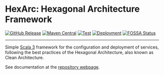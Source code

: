 # HexArc: Hexagonal Architecture Framework

[![GitHub Release](https://img.shields.io/github/v/tag/ldss-project/hexarc?label=Github&color=blue)](https://github.com/ldss-project/hexarc/releases)
[![Maven Central](https://img.shields.io/maven-central/v/io.github.jahrim/hexarc?label=Maven%20Central&color=blue)](https://central.sonatype.com/artifact/io.github.jahrim/hexarc)
[![Test](https://github.com/ldss-project/hexarc/actions/workflows/continuous-testing.yml/badge.svg)](https://github.com/ldss-project/hexarc/actions/workflows/continuous-testing.yml)
[![Deployment](https://github.com/ldss-project/hexarc/actions/workflows/continuous-deployment.yml/badge.svg)](https://github.com/ldss-project/hexarc/actions/workflows/continuous-deployment.yml)
[![FOSSA Status](https://app.fossa.io/api/projects/git%2Bgithub.com%2Fldss-project%2Fhexarc.svg)](https://fossa.com/)

---

Simple [Scala 3](https://www.scala-lang.org/) framework for the configuration and deployment of services,
following the best practices of the Hexagonal Architecture, also known as Clean Architecture.

See documentation at the [repository webpage](https://ldss-project.github.io/hexarc).